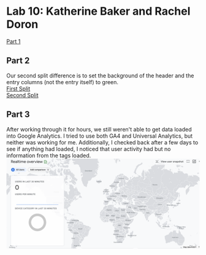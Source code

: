 # Lab 10: Katherine Baker and Rachel Doron
[Part 1](https://cse110-lab10-klbaker.canny.io)
## Part 2
Our second split difference is to set the background of the header and the entry columns (not the entry itself) to green.  
[First Split](https://klbaker.github.io/Lab10/)  
[Second Split](https://klbaker.github.io/Lab10/secondSplit.html)  
## Part 3
After working through it for hours, we still weren't able to get data loaded into Google Analytics. I tried to use both
GA4 and Universal Analytics, but neither was working for me. Additionally, I checked back after a few days to see if anything
had loaded, I noticed that user activity had but no information from the tags loaded.
![Screenshot](./Screen.png)